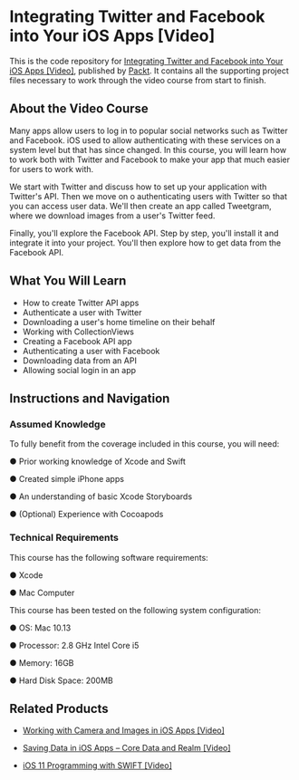 # Integrating Twitter and Facebook into Your iOS Apps [Video]
This is the code repository for [Integrating Twitter and Facebook into Your iOS Apps [Video]](https://www.packtpub.com/application-development/integrating-twitter-and-facebook-your-ios-apps-video?utm_source=github&utm_medium=repository&utm_campaign=9781788299954), published by [Packt](https://www.packtpub.com/?utm_source=github). It contains all the supporting project files necessary to work through the video course from start to finish.
## About the Video Course
Many apps allow users to log in to popular social networks such as Twitter and Facebook. iOS used to allow authenticating with these services on a system level but that has since changed. In this course, you will learn how to work both with Twitter and Facebook to make your app that much easier for users to work with.

We start with Twitter and discuss how to set up your application with Twitter's API. Then we move on o authenticating users with Twitter so that you can access user data. We'll then create an app called Tweetgram, where we download images from a user's Twitter feed.

Finally, you'll explore the Facebook API. Step by step, you'll install it and integrate it into your project. You'll then explore how to get data from the Facebook API.


<H2>What You Will Learn</H2>
<DIV class=book-info-will-learn-text>
<UL>
<LI>How to create Twitter API apps 
<LI>Authenticate a user with Twitter
<LI>Downloading a user's home timeline on their behalf 
<LI>Working with CollectionViews 
<LI>Creating a Facebook API app 
<LI>Authenticating a user with Facebook
<LI>Downloading data from an API 
<LI>Allowing social login in an app  </LI></UL></DIV>

## Instructions and Navigation
### Assumed Knowledge
To fully benefit from the coverage included in this course, you will need:<br/>

●	Prior working knowledge of Xcode and Swift

●	Created simple iPhone apps

●	An understanding of basic Xcode Storyboards

●	(Optional) Experience with Cocoapods


### Technical Requirements
This course has the following software requirements:<br/>

●	Xcode

●	Mac Computer

This course has been tested on the following system configuration:

●	OS: Mac 10.13

●	Processor: 2.8 GHz Intel Core i5

●	Memory: 16GB

●	Hard Disk Space: 200MB


## Related Products
* [Working with Camera and Images in iOS Apps [Video]](https://www.packtpub.com/application-development/working-camera-and-images-ios-apps-video?utm_source=github&utm_medium=repository&utm_campaign=9781788291330)

* [Saving Data in iOS Apps – Core Data and Realm [Video]](https://www.packtpub.com/application-development/saving-data-ios-apps-–-core-data-and-realm-video?utm_source=github&utm_medium=repository&utm_campaign=9781788299442)

* [iOS 11 Programming with SWIFT [Video]](https://www.packtpub.com/application-development/ios-11-programming-swift-video?utm_source=github&utm_medium=repository&utm_campaign=9781788393263)

